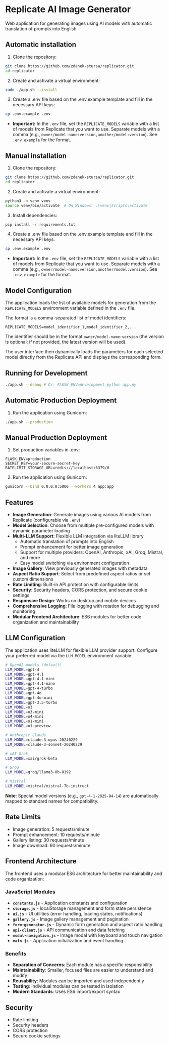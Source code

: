 # Replicate AI Image Generator

Web application for generating images using AI models with automatic translation of prompts into English.

## Automatic installation

1. Clone the repository:
```bash
git clone https://github.com/zdenek-stursa/replicator.git
cd replicator
```

2. Create and activate a virtual environment:
```bash
sudo ./app.sh --install
```

3. Create a .env file based on the .env.example template and fill in the necessary API keys:
```bash
cp .env.example .env
```
   - **Important:** In the `.env` file, set the `REPLICATE_MODELS` variable with a list of models from Replicate that you want to use. Separate models with a comma (e.g., `owner/model-name:version,another/model:version`). See `.env.example` for the format.

## Manual installation

1. Clone the repository:
```bash
git clone https://github.com/zdenek-stursa/replicator.git
cd replicator
```

2. Create and activate a virtual environment:
```bash
python3 -m venv venv
source venv/bin/activate  # On Windows: .\venv\Scripts\activate
```

3. Install dependencies:
```bash
pip install -r requirements.txt
```

4. Create a .env file based on the .env.example template and fill in the necessary API keys:
```bash
cp .env.example .env
```
   - **Important:** In the `.env` file, set the `REPLICATE_MODELS` variable with a list of models from Replicate that you want to use. Separate models with a comma (e.g., `owner/model-name:version,another/model:version`). See `.env.example` for the format.

## Model Configuration

The application loads the list of available models for generation from the `REPLICATE_MODELS` environment variable defined in the `.env` file.

The format is a comma-separated list of model identifiers:
```
REPLICATE_MODELS=model_identifier_1,model_identifier_2,...
```
The identifier should be in the format `owner/model-name:version` (the version is optional; if not provided, the latest version will be used).

The user interface then dynamically loads the parameters for each selected model directly from the Replicate API and displays the corresponding form.

## Running for Development

```bash
./app.sh --debug # Or: FLASK_ENV=development python app.py
```

## Automatic Production Deployment

1. Run the application using Gunicorn:
```bash
./app.sh --production
```

## Manual Production Deployment

1. Set production variables in .env:
```env
FLASK_ENV=production
SECRET_KEY=your-secure-secret-key
RATELIMIT_STORAGE_URL=redis://localhost:6379/0
```

2. Run the application using Gunicorn:
```bash
gunicorn --bind 0.0.0.0:5000 --workers 4 app:app
```

## Features

- **Image Generation**: Generate images using various AI models from Replicate (configurable via `.env`)
- **Model Selection**: Choose from multiple pre-configured models with dynamic parameter loading
- **Multi-LLM Support**: Flexible LLM integration via liteLLM library
  - Automatic translation of prompts into English
  - Prompt enhancement for better image generation
  - Support for multiple providers: OpenAI, Anthropic, xAI, Groq, Mistral, and more
  - Easy model switching via environment configuration
- **Image Gallery**: View previously generated images with metadata
- **Aspect Ratio Support**: Select from predefined aspect ratios or set custom dimensions
- **Rate Limiting**: Built-in API protection with configurable limits
- **Security**: Security headers, CORS protection, and secure cookie settings
- **Responsive Design**: Works on desktop and mobile devices
- **Comprehensive Logging**: File logging with rotation for debugging and monitoring
- **Modular Frontend Architecture**: ES6 modules for better code organization and maintainability

## LLM Configuration

The application uses liteLLM for flexible LLM provider support. Configure your preferred model via the `LLM_MODEL` environment variable:

```bash
# OpenAI models (default)
LLM_MODEL=gpt-4
LLM_MODEL=gpt-4.1
LLM_MODEL=gpt-4.1-mini
LLM_MODEL=gpt-4.1-nano
LLM_MODEL=gpt-4-turbo
LLM_MODEL=gpt-4o
LLM_MODEL=gpt-4o-mini
LLM_MODEL=gpt-3.5-turbo
LLM_MODEL=o3
LLM_MODEL=o3-mini
LLM_MODEL=o4-mini
LLM_MODEL=o1-mini
LLM_MODEL=o1-preview

# Anthropic Claude
LLM_MODEL=claude-3-opus-20240229
LLM_MODEL=claude-3-sonnet-20240229

# xAI Grok
LLM_MODEL=xai/grok-beta

# Groq
LLM_MODEL=groq/llama3-8b-8192

# Mistral
LLM_MODEL=mistral/mistral-7b-instruct
```

**Note**: Special model versions (e.g., `gpt-4-1-2025-04-14`) are automatically mapped to standard names for compatibility.

## Rate Limits

- Image generation: 5 requests/minute
- Prompt enhancement: 10 requests/minute
- Gallery listing: 30 requests/minute
- Image download: 60 requests/minute

## Frontend Architecture

The frontend uses a modular ES6 architecture for better maintainability and code organization:

### JavaScript Modules

- **`constants.js`** - Application constants and configuration
- **`storage.js`** - localStorage management and form state persistence
- **`ui.js`** - UI utilities (error handling, loading states, notifications)
- **`gallery.js`** - Image gallery management and pagination
- **`form-generator.js`** - Dynamic form generation and aspect ratio handling
- **`api-client.js`** - API communication and data fetching
- **`modal-navigation.js`** - Image modal with keyboard and touch navigation
- **`main.js`** - Application initialization and event handling

### Benefits

- **Separation of Concerns**: Each module has a specific responsibility
- **Maintainability**: Smaller, focused files are easier to understand and modify
- **Reusability**: Modules can be imported and used independently
- **Testing**: Individual modules can be tested in isolation
- **Modern Standards**: Uses ES6 import/export syntax

## Security

- Rate limiting
- Security headers
- CORS protection
- Secure cookie settings
